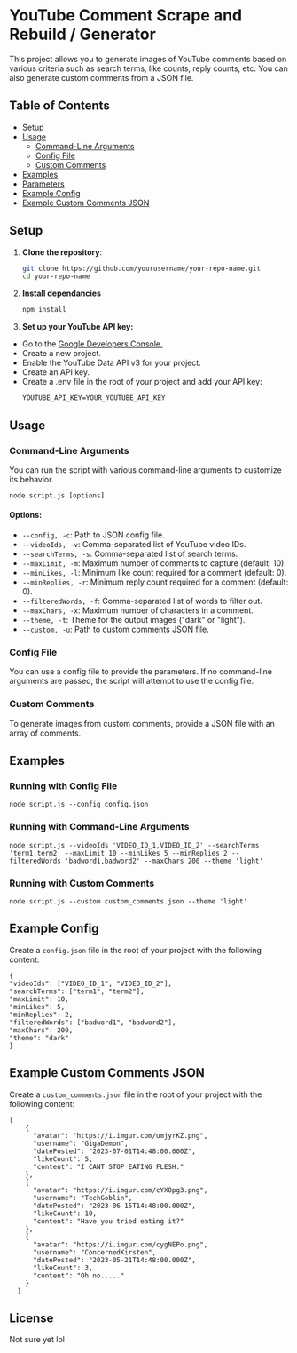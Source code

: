 # YouTube Comment Scrape and Rebuild / Generator

This project allows you to generate images of YouTube comments based on various criteria such as search terms, like counts, reply counts, etc. You can also generate custom comments from a JSON file.

## Table of Contents

- [Setup](#setup)
- [Usage](#usage)
  - [Command-Line Arguments](#command-line-arguments)
  - [Config File](#config-file)
  - [Custom Comments](#custom-comments)
- [Examples](#examples)
- [Parameters](#parameters)
- [Example Config](#example-config)
- [Example Custom Comments JSON](#example-custom-comments-json)

## Setup

1. **Clone the repository**:
   ```bash
   git clone https://github.com/yourusername/your-repo-name.git
   cd your-repo-name
   ```
2. **Install dependancies**
   ```bash
   npm install
   ```
3. **Set up your YouTube API key:**
- Go to the [Google Developers Console.](https://console.cloud.google.com/)
- Create a new project.
- Enable the YouTube Data API v3 for your project.
- Create an API key.
- Create a .env file in the root of your project and add your API key:
    ```env
    YOUTUBE_API_KEY=YOUR_YOUTUBE_API_KEY
    ```

## Usage

### Command-Line Arguments

You can run the script with various command-line arguments to customize its behavior.
```
node script.js [options]
```


#### Options:

- `--config, -c`: Path to JSON config file.
- `--videoIds, -v`: Comma-separated list of YouTube video IDs.
- `--searchTerms, -s`: Comma-separated list of search terms.
- `--maxLimit, -m`: Maximum number of comments to capture (default: 10).
- `--minLikes, -l`: Minimum like count required for a comment (default: 0).
- `--minReplies, -r`: Minimum reply count required for a comment (default: 0).
- `--filteredWords, -f`: Comma-separated list of words to filter out.
- `--maxChars, -x`: Maximum number of characters in a comment.
- `--theme, -t`: Theme for the output images ("dark" or "light").
- `--custom, -u`: Path to custom comments JSON file.

### Config File

You can use a config file to provide the parameters. If no command-line arguments are passed, the script will attempt to use the config file.

### Custom Comments

To generate images from custom comments, provide a JSON file with an array of comments.

## Examples

### Running with Config File

```
node script.js --config config.json
```

### Running with Command-Line Arguments
```
node script.js --videoIds 'VIDEO_ID_1,VIDEO_ID_2' --searchTerms 'term1,term2' --maxLimit 10 --minLikes 5 --minReplies 2 --filteredWords 'badword1,badword2' --maxChars 200 --theme 'light'
```

### Running with Custom Comments
```
node script.js --custom custom_comments.json --theme 'light'
```

## Example Config

Create a `config.json` file in the root of your project with the following content:

```
{
"videoIds": ["VIDEO_ID_1", "VIDEO_ID_2"],
"searchTerms": ["term1", "term2"],
"maxLimit": 10,
"minLikes": 5,
"minReplies": 2,
"filteredWords": ["badword1", "badword2"],
"maxChars": 200,
"theme": "dark"
}
```

## Example Custom Comments JSON

Create a `custom_comments.json` file in the root of your project with the following content:
```
[
    {
      "avatar": "https://i.imgur.com/umjyrKZ.png",
      "username": "GigaDemon",
      "datePosted": "2023-07-01T14:48:00.000Z",
      "likeCount": 5,
      "content": "I CANT STOP EATING FLESH."
    },
    {
      "avatar": "https://i.imgur.com/cYX8pg3.png",
      "username": "TechGoblin",
      "datePosted": "2023-06-15T14:48:00.000Z",
      "likeCount": 10,
      "content": "Have you tried eating it?"
    },
    {
      "avatar": "https://i.imgur.com/cygNEPo.png",
      "username": "ConcernedKirsten",
      "datePosted": "2023-05-21T14:48:00.000Z",
      "likeCount": 3,
      "content": "Oh no....."
    }
  ]
  ```

## License

Not sure yet lol